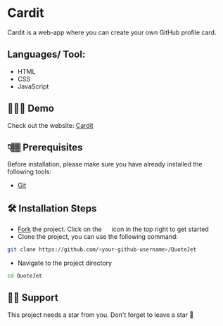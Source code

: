 # Cardit

Cardit is a web-app where you can create your own GitHub profile card.

## Languages/ Tool:

- HTML
- CSS
- JavaScript

## 👩🏽‍💻 Demo

Check out the website: [Cardit](https://cardit.vercel.app)

## 👇🏽 Prerequisites

Before installation, please make sure you have already installed the following tools:

- [Git](https://git-scm.com/downloads)

## 🛠️ Installation Steps

- [Fork](https://github.com/pushkaraj2007/QuoteJet/fork) the project. Click on the <a href="https://github.com/pushkaraj2007/QuoteJet/fork"><img src="https://i.imgur.com/G4z1kEe.png" height="15" width="15"></a> icon in the top right to get started
- Clone the project, you can use the following command:

```bash
git clone https://github.com/<your-github-username>/QuoteJet
```

- Navigate to the project directory

```bash
cd QuoteJet
```

## 🙏🏽 Support

This project needs a star️ from you. Don't forget to leave a star 🌟
